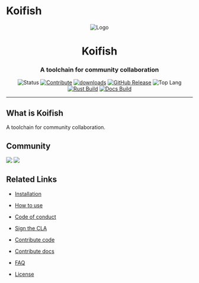 # Koifish

<div align="center">

![Logo](./../favicon.png)

<h1>Koifish</h1>
<h3>A toolchain for community collaboration</h3>

![Status](https://img.shields.io/badge/status-WIP-critical?color=%23E5531A&style=flat-square)
[![Contribute](https://img.shields.io/badge/contribute-now-a94064?color=%23E5531A&)](https://gitpod.io/#https://github.com/trisasnava/koifish)
[![downloads](https://img.shields.io/crates/d/koifish?style=flat-square&color=%23E5531A)](https://crates.io/crates/koifish)
[![GitHub Release](https://img.shields.io/github/v/release/trisasnava/koifish?include_prereleases&sort=semver&color=%23E5531A&style=flat-square)](https://github.com/trisasnava/koifish/releases)
![Top Lang](https://img.shields.io/github/languages/top/trisasnava/koifish?color=%23E5531A&style=flat-square)
[![Rust Build](https://img.shields.io/github/workflow/status/trisasnava/koifish/cargo-build?label=rust%20build&style=flat-square)](https://github.com/trisasnava/koifish/actions?query=workflow:cargo-build)
[![Docs Build](https://img.shields.io/github/workflow/status/trisasnava/koifish/mdbook-build?label=docs%20build&style=flat-square)](https://github.com/trisasnava/koifish/actions?query=workflow:mdbook-build)

</div>

----------------------------------------------------------------------------------------------

## What is Koifish

A toolchain for community collaboration.

## Community

<a href="https://trisasnava.slack.com/join/shared_invite/enQtODg1NjI0NTc1NzAzLTBjYTM1YjQxZWZkMTExYTBlNTcxNjQzYTc0MjRmNDNjMmIxZmMwZjM5ODFkZWExNjJkNWMwZWRjOGJlODdiM2Q"><img src="https://img.shields.io/badge/discuss%20on-slack-4A154B?logo=slack&style=flat-square"/></a>
<a href="https://discord.gg/JeqN3Q9E"><img src="https://img.shields.io/badge/talk-on%20discord-7289DA?logo=discord&style=flat-square"/></a>


## Related Links

- [Installation](installation.md)
  
- [How to use](how_to_use.md)

- [Code of conduct](../contribution/CODE_OF_CONDUCT.md)
  
- [Sign the CLA](../contribution/CLA.md)
  
- [Contribute code](../contribution/code.md)
  
- [Contribute docs](../contribution/docs.md)

- [FAQ](../FAQ.md)

- [License](./LICENSE.html)